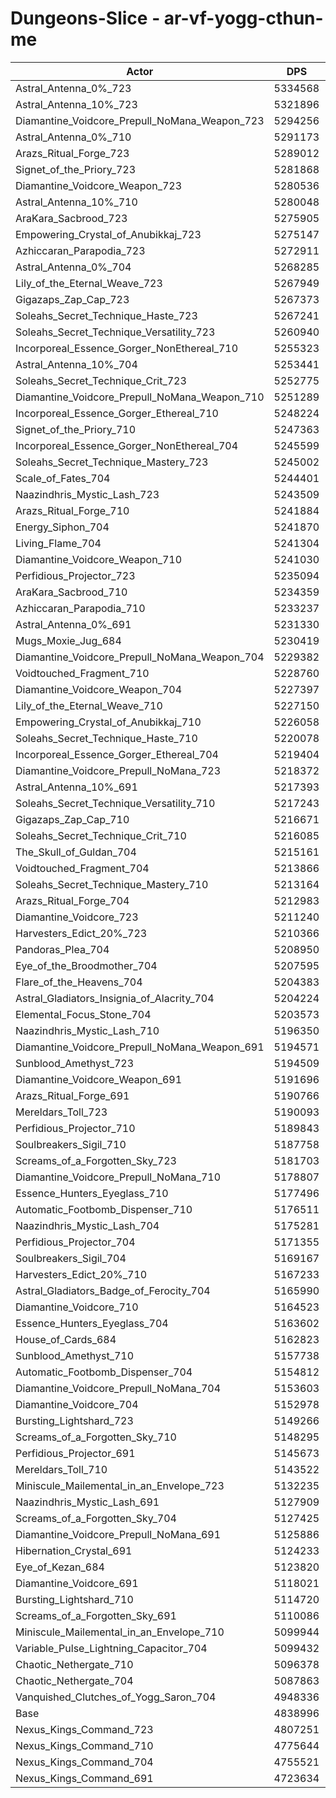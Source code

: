 # Dungeons-Slice - ar-vf-yogg-cthun-me
| Actor | DPS | Increase |
|---|:---:|:---:|
|Astral_Antenna_0%_723|5334568|10.24%|
|Astral_Antenna_10%_723|5321896|9.98%|
|Diamantine_Voidcore_Prepull_NoMana_Weapon_723|5294256|9.41%|
|Astral_Antenna_0%_710|5291173|9.34%|
|Arazs_Ritual_Forge_723|5289012|9.30%|
|Signet_of_the_Priory_723|5281868|9.15%|
|Diamantine_Voidcore_Weapon_723|5280536|9.12%|
|Astral_Antenna_10%_710|5280048|9.11%|
|AraKara_Sacbrood_723|5275905|9.03%|
|Empowering_Crystal_of_Anubikkaj_723|5275147|9.01%|
|Azhiccaran_Parapodia_723|5272911|8.97%|
|Astral_Antenna_0%_704|5268285|8.87%|
|Lily_of_the_Eternal_Weave_723|5267949|8.86%|
|Gigazaps_Zap_Cap_723|5267373|8.85%|
|Soleahs_Secret_Technique_Haste_723|5267241|8.85%|
|Soleahs_Secret_Technique_Versatility_723|5260940|8.72%|
|Incorporeal_Essence_Gorger_NonEthereal_710|5255323|8.60%|
|Astral_Antenna_10%_704|5253441|8.56%|
|Soleahs_Secret_Technique_Crit_723|5252775|8.55%|
|Diamantine_Voidcore_Prepull_NoMana_Weapon_710|5251289|8.52%|
|Incorporeal_Essence_Gorger_Ethereal_710|5248224|8.46%|
|Signet_of_the_Priory_710|5247363|8.44%|
|Incorporeal_Essence_Gorger_NonEthereal_704|5245599|8.40%|
|Soleahs_Secret_Technique_Mastery_723|5245002|8.39%|
|Scale_of_Fates_704|5244401|8.38%|
|Naazindhris_Mystic_Lash_723|5243509|8.36%|
|Arazs_Ritual_Forge_710|5241884|8.33%|
|Energy_Siphon_704|5241870|8.33%|
|Living_Flame_704|5241304|8.31%|
|Diamantine_Voidcore_Weapon_710|5241030|8.31%|
|Perfidious_Projector_723|5235094|8.19%|
|AraKara_Sacbrood_710|5234359|8.17%|
|Azhiccaran_Parapodia_710|5233237|8.15%|
|Astral_Antenna_0%_691|5231330|8.11%|
|Mugs_Moxie_Jug_684|5230419|8.09%|
|Diamantine_Voidcore_Prepull_NoMana_Weapon_704|5229382|8.07%|
|Voidtouched_Fragment_710|5228760|8.05%|
|Diamantine_Voidcore_Weapon_704|5227397|8.03%|
|Lily_of_the_Eternal_Weave_710|5227150|8.02%|
|Empowering_Crystal_of_Anubikkaj_710|5226058|8.00%|
|Soleahs_Secret_Technique_Haste_710|5220078|7.88%|
|Incorporeal_Essence_Gorger_Ethereal_704|5219404|7.86%|
|Diamantine_Voidcore_Prepull_NoMana_723|5218372|7.84%|
|Astral_Antenna_10%_691|5217393|7.82%|
|Soleahs_Secret_Technique_Versatility_710|5217243|7.82%|
|Gigazaps_Zap_Cap_710|5216671|7.80%|
|Soleahs_Secret_Technique_Crit_710|5216085|7.79%|
|The_Skull_of_Guldan_704|5215161|7.77%|
|Voidtouched_Fragment_704|5213866|7.75%|
|Soleahs_Secret_Technique_Mastery_710|5213164|7.73%|
|Arazs_Ritual_Forge_704|5212983|7.73%|
|Diamantine_Voidcore_723|5211240|7.69%|
|Harvesters_Edict_20%_723|5210366|7.67%|
|Pandoras_Plea_704|5208950|7.65%|
|Eye_of_the_Broodmother_704|5207595|7.62%|
|Flare_of_the_Heavens_704|5204383|7.55%|
|Astral_Gladiators_Insignia_of_Alacrity_704|5204224|7.55%|
|Elemental_Focus_Stone_704|5203573|7.53%|
|Naazindhris_Mystic_Lash_710|5196350|7.38%|
|Diamantine_Voidcore_Prepull_NoMana_Weapon_691|5194571|7.35%|
|Sunblood_Amethyst_723|5194509|7.35%|
|Diamantine_Voidcore_Weapon_691|5191696|7.29%|
|Arazs_Ritual_Forge_691|5190766|7.27%|
|Mereldars_Toll_723|5190093|7.26%|
|Perfidious_Projector_710|5189843|7.25%|
|Soulbreakers_Sigil_710|5187758|7.21%|
|Screams_of_a_Forgotten_Sky_723|5181703|7.08%|
|Diamantine_Voidcore_Prepull_NoMana_710|5178807|7.02%|
|Essence_Hunters_Eyeglass_710|5177496|7.00%|
|Automatic_Footbomb_Dispenser_710|5176511|6.97%|
|Naazindhris_Mystic_Lash_704|5175281|6.95%|
|Perfidious_Projector_704|5171355|6.87%|
|Soulbreakers_Sigil_704|5169167|6.82%|
|Harvesters_Edict_20%_710|5167233|6.78%|
|Astral_Gladiators_Badge_of_Ferocity_704|5165990|6.76%|
|Diamantine_Voidcore_710|5164523|6.73%|
|Essence_Hunters_Eyeglass_704|5163602|6.71%|
|House_of_Cards_684|5162823|6.69%|
|Sunblood_Amethyst_710|5157738|6.59%|
|Automatic_Footbomb_Dispenser_704|5154812|6.53%|
|Diamantine_Voidcore_Prepull_NoMana_704|5153603|6.50%|
|Diamantine_Voidcore_704|5152978|6.49%|
|Bursting_Lightshard_723|5149266|6.41%|
|Screams_of_a_Forgotten_Sky_710|5148295|6.39%|
|Perfidious_Projector_691|5145673|6.34%|
|Mereldars_Toll_710|5143522|6.29%|
|Miniscule_Mailemental_in_an_Envelope_723|5132235|6.06%|
|Naazindhris_Mystic_Lash_691|5127909|5.97%|
|Screams_of_a_Forgotten_Sky_704|5127425|5.96%|
|Diamantine_Voidcore_Prepull_NoMana_691|5125886|5.93%|
|Hibernation_Crystal_691|5124233|5.89%|
|Eye_of_Kezan_684|5123820|5.89%|
|Diamantine_Voidcore_691|5118021|5.77%|
|Bursting_Lightshard_710|5114720|5.70%|
|Screams_of_a_Forgotten_Sky_691|5110086|5.60%|
|Miniscule_Mailemental_in_an_Envelope_710|5099944|5.39%|
|Variable_Pulse_Lightning_Capacitor_704|5099432|5.38%|
|Chaotic_Nethergate_710|5096378|5.32%|
|Chaotic_Nethergate_704|5087863|5.14%|
|Vanquished_Clutches_of_Yogg_Saron_704|4948336|2.26%|
|Base|4838996|0.00%|
|Nexus_Kings_Command_723|4807251|-0.66%|
|Nexus_Kings_Command_710|4775644|-1.31%|
|Nexus_Kings_Command_704|4755521|-1.73%|
|Nexus_Kings_Command_691|4723634|-2.38%|
